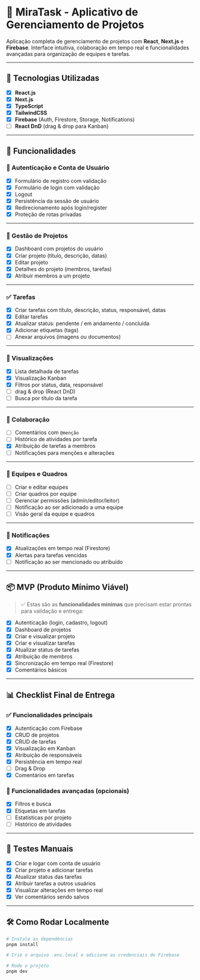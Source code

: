 # 🚀 MiraTask - Aplicativo de Gerenciamento de Projetos

Aplicação completa de gerenciamento de projetos com **React**, **Next.js** e **Firebase**. Interface intuitiva, colaboração em tempo real e funcionalidades avançadas para organização de equipes e tarefas.

---

## 🧰 Tecnologias Utilizadas

- [x] **React.js**
- [x] **Next.js**
- [x] **TypeScript**
- [x] **TailwindCSS**
- [x] **Firebase** (Auth, Firestore, Storage, Notifications)
- [ ] **React DnD** (drag & drop para Kanban)

---

## 🎯 Funcionalidades

### 🔐 Autenticação e Conta de Usuário

- [x] Formulário de registro com validação
- [x] Formulário de login com validação
- [x] Logout
- [x] Persistência da sessão de usuário
- [x] Redirecionamento após login/register
- [x] Proteção de rotas privadas

---

### 📁 Gestão de Projetos

- [x] Dashboard com projetos do usuário
- [x] Criar projeto (título, descrição, datas)
- [x] Editar projeto
- [x] Detalhes do projeto (membros, tarefas)
- [x] Atribuir membros a um projeto

---

### ✅ Tarefas

- [x] Criar tarefas com título, descrição, status, responsável, datas
- [x] Editar tarefas
- [x] Atualizar status: pendente / em andamento / concluída
- [x] Adicionar etiquetas (tags)
- [ ] Anexar arquivos (imagens ou documentos)

---

### 🧾 Visualizações

- [x] Lista detalhada de tarefas
- [x] Visualização Kanban 
- [x] Filtros por status, data, responsável
- [ ] drag & drop (React DnD)
- [ ] Busca por título da tarefa

---

### 👥 Colaboração

- [ ] Comentários com `@menção`
- [ ] Histórico de atividades por tarefa
- [x] Atribuição de tarefas a membros
- [ ] Notificações para menções e alterações

---

### 🧩 Equipes e Quadros

- [ ] Criar e editar equipes
- [ ] Criar quadros por equipe
- [ ] Gerenciar permissões (admin/editor/leitor)
- [ ] Notificação ao ser adicionado a uma equipe
- [ ] Visão geral da equipe e quadros

---

### 🔔 Notificações

- [x] Atualizações em tempo real (Firestore)
- [x] Alertas para tarefas vencidas
- [ ] Notificação ao ser mencionado ou atribuído

---

## 📦 MVP (Produto Mínimo Viável)

> ✅ Estas são as **funcionalidades mínimas** que precisam estar prontas para validação e entrega:

- [x] Autenticação (login, cadastro, logout)
- [x] Dashboard de projetos
- [x] Criar e visualizar projeto
- [x] Criar e visualizar tarefas
- [x] Atualizar status de tarefas
- [x] Atribuição de membros
- [x] Sincronização em tempo real (Firestore)
- [x] Comentários básicos

---

## 📊 Checklist Final de Entrega

### ✅ Funcionalidades principais

- [x] Autenticação com Firebase
- [x] CRUD de projetos
- [x] CRUD de tarefas
- [x] Visualização em Kanban
- [x] Atribuição de responsáveis
- [x] Persistência em tempo real
- [ ] Drag & Drop
- [x] Comentários em tarefas

### 🧪 Funcionalidades avançadas (opcionais)

- [x] Filtros e busca
- [x] Etiquetas em tarefas
- [ ] Estatísticas por projeto
- [ ] Histórico de atividades

---

## 🧪 Testes Manuais

- [x] Criar e logar com conta de usuário
- [x] Criar projeto e adicionar tarefas
- [x] Atualizar status das tarefas
- [x] Atribuir tarefas a outros usuários
- [x] Visualizar alterações em tempo real
- [x] Ver comentários sendo salvos

---

## 🛠️ Como Rodar Localmente

```bash
# Instale as dependências
pnpm install

# Crie o arquivo .env.local e adicione as credenciais do Firebase

# Rode o projeto
pnpm dev
